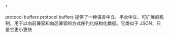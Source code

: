##   .


protocol buffers
protocol buffers 提供了一种语言中立、平台中立、可扩展的机制，用于以向前兼容和向后兼容的方式序列化结构化数据。它类似于 JSON，只是它更小更快
